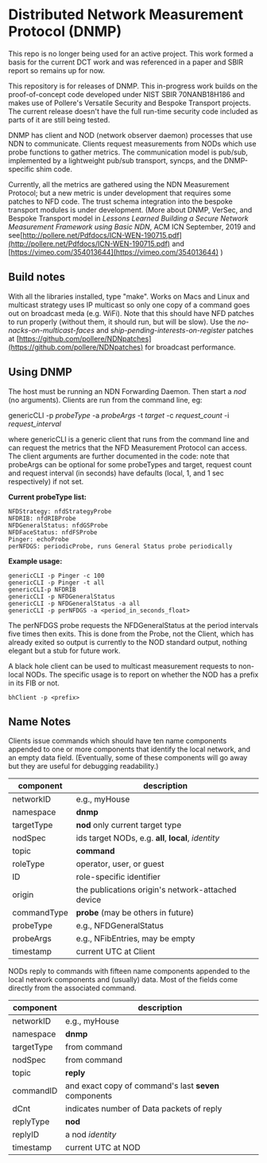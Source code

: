 # Distributed Network Measurement Protocol (DNMP)

This repo is no longer being used for an active project. This work formed a basis for the current DCT work and was referenced in a paper and SBIR report so remains up for now.

This repository is for releases of  DNMP.  This in-progress work  builds on the proof-of-concept code developed under NIST SBIR 70NANB18H186 and makes use of Pollere's Versatile Security and Bespoke Transport projects. The current release doesn't have the full run-time security code included as parts of it are still being tested.

DNMP has client and NOD (network observer daemon) processes that use NDN to communicate. Clients request measurements from NODs which use probe functions to gather metrics. The communication model is pub/sub, implemented by a lightweight pub/sub transport, syncps, and the DNMP-specific shim code.

Currently, all the metrics are gathered using the NDN Measurement Protocol; but a new metric is under development that requires some patches to NFD code. The trust schema integration into the bespoke transport modules is under development. (More about DNMP, VerSec, and Bespoke Transport model in *Lessons Learned Building a Secure Network Measurement Framework using Basic NDN*, ACM ICN September, 2019 and see[http://pollere.net/Pdfdocs/ICN-WEN-190715.pdf](http://pollere.net/Pdfdocs/ICN-WEN-190715.pdf) and [https://vimeo.com/354013644](https://vimeo.com/354013644) )

## Build notes

With all the libraries installed, type "make". Works on Macs and Linux and multicast strategy uses IP multicast so only one copy of a command goes out on broadcast meda (e.g. WiFi). Note that this should have NFD patches to run properly (without them, it should run, but will be slow). Use the *no-nacks-on-multicast-faces* and s*hip-pending-interests-on-register* patches at [https://github.com/pollere/NDNpatches](https://github.com/pollere/NDNpatches) for broadcast performance.

## Using DNMP

The host must be running an NDN Forwarding Daemon. Then start a *nod* (no arguments). Clients are run from the command line, eg:

genericCLI -p *probeType* -a *probeArgs* -t *target* -c *request_count*  -i *request_interval*

where genericCLI is a generic client that runs from the command line and can request the metrics that the NFD Measurement Protocol can access. The client arguments are further documented in the code: note that probeArgs can be optional for some probeTypes and target, request count and request interval  (in seconds) have defaults (local, 1,  and 1 sec respectively) if not set.

**Current probeType list:**

```
NFDStrategy: nfdStrategyProbe
NFDRIB: nfdRIBProbe
NFDGeneralStatus: nfdGSProbe
NFDFaceStatus: nfdFSProbe
Pinger: echoProbe
perNFDGS: periodicProbe, runs General Status probe periodically
```

**Example usage:**

```
genericCLI -p Pinger -c 100
genericCLI -p Pinger -t all
genericCLI-p NFDRIB 
genericCLI -p NFDGeneralStatus 
genericCLI -p NFDGeneralStatus -a all 
genericCLI -p perNFDGS -a <period_in_seconds_float>
```

The perNFDGS probe requests the NFDGeneralStatus at the period intervals five times then exits. This is done from the Probe, not the Client, which has already exited so output is currently to the NOD standard output, nothing elegant but a stub for future work. 

A black hole client can be used to multicast measurement requests to non-local NODs. The specific usage is to report on whether the NOD has a prefix in its FIB or not.

```
bhClient -p <prefix>
```

## Name Notes

Clients issue commands which should have ten name components appended to one or more components that identify the local network, and an empty data field. (Eventually, some of these components will go away but they are useful for debugging readability.)

| component   | description                                          |
| ----------- | ---------------------------------------------------- |
| networkID   | e.g., myHouse                                        |
| namespace   | **dnmp**                                             |
| targetType  | **nod** only current target type                     |
| nodSpec     | ids target NODs, e.g. **all**, **local**, *identity* |
| topic       | **command**                                          |
| roleType    | operator, user, or guest                             |
| ID          | role-specific identifier                             |
| origin      | the publications origin's network-attached device    |
| commandType | **probe** (may be others in future)                  |
| probeType   | e.g., NFDGeneralStatus                               |
| probeArgs   | e.g., NFibEntries, may be empty                      |
| timestamp   | current UTC at Client                                |

NODs reply to commands with fifteen name components appended to the local network components and (usually) data. Most of the fields come directly from the associated command.

| component  | description                                           |
| ---------- | ----------------------------------------------------- |
| networkID  | e.g., myHouse                                         |
| namespace  | **dnmp**                                              |
| targetType | from command                                          |
| nodSpec    | from command                                          |
| topic      | **reply**                                             |
| commandID  | and exact copy of command's last **seven** components |
| dCnt       | indicates number of Data packets of reply             |
| replyType  | **nod**                                               |
| replyID    | a nod *identity*                                      |
| timestamp  | current UTC at NOD                                    |
